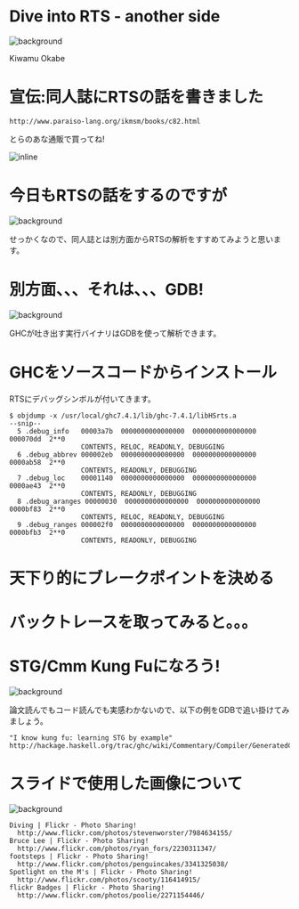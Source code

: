 # Dive into RTS - another side
![background](diving.png)

Kiwamu Okabe

# 宣伝:同人誌にRTSの話を書きました

~~~
http://www.paraiso-lang.org/ikmsm/books/c82.html
~~~

とらのあな通販で買ってね!

![inline](c82-cover.png)

# 今日もRTSの話をするのですが
![background](spotlight.png)

せっかくなので、同人誌とは別方面からRTSの解析をすすめてみようと思います。

# 別方面、、、それは、、、GDB!
![background](footstep.png)

GHCが吐き出す実行バイナリはGDBを使って解析できます。

# GHCをソースコードからインストール

RTSにデバッグシンボルが付いてきます。

~~~
$ objdump -x /usr/local/ghc7.4.1/lib/ghc-7.4.1/libHSrts.a
--snip--
  5 .debug_info   00003a7b  0000000000000000  0000000000000000  000070dd  2**0
                  CONTENTS, RELOC, READONLY, DEBUGGING
  6 .debug_abbrev 000002eb  0000000000000000  0000000000000000  0000ab58  2**0
                  CONTENTS, READONLY, DEBUGGING
  7 .debug_loc    00001140  0000000000000000  0000000000000000  0000ae43  2**0
                  CONTENTS, READONLY, DEBUGGING
  8 .debug_aranges 00000030  0000000000000000  0000000000000000  0000bf83  2**0
                  CONTENTS, RELOC, READONLY, DEBUGGING
  9 .debug_ranges 000002f0  0000000000000000  0000000000000000  0000bfb3  2**0
                  CONTENTS, READONLY, DEBUGGING
~~~

# 天下り的にブレークポイントを決める

# バックトレースを取ってみると。。。

# STG/Cmm Kung Fuになろう!
![background](bruce_lee.png)

論文読んでもコード読んでも実感わかないので、以下の例をGDBで追い掛けてみましょう。

~~~
"I know kung fu: learning STG by example"
http://hackage.haskell.org/trac/ghc/wiki/Commentary/Compiler/GeneratedCode
~~~

# スライドで使用した画像について
![background](flickr.png)

~~~
Diving | Flickr - Photo Sharing!
  http://www.flickr.com/photos/stevenworster/7984634155/
Bruce Lee | Flickr - Photo Sharing!
  http://www.flickr.com/photos/ryan_fors/2230311347/
footsteps | Flickr - Photo Sharing!
  http://www.flickr.com/photos/penguincakes/3341325038/
Spotlight on the M's | Flickr - Photo Sharing!
  http://www.flickr.com/photos/scooty/116414915/
flickr Badges | Flickr - Photo Sharing!
  http://www.flickr.com/photos/poolie/2271154446/
~~~
